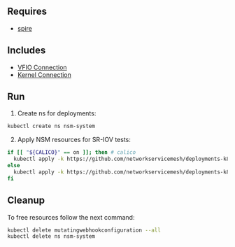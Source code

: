 ## Requires

- [spire](../spire)

## Includes

- [VFIO Connection](../use-cases/Vfio2Noop)
- [Kernel Connection](../use-cases/SriovKernel2Noop)

## Run

1. Create ns for deployments:
```bash
kubectl create ns nsm-system
```

2. Apply NSM resources for SR-IOV tests:
```bash
if [[ "${CALICO}" == on ]]; then # calico
  kubectl apply -k https://github.com/networkservicemesh/deployments-k8s/examples/sriov/calico?ref=6b88da39e40e64d665add469616315a9c289ecdb
else
  kubectl apply -k https://github.com/networkservicemesh/deployments-k8s/examples/sriov/base?ref=6b88da39e40e64d665add469616315a9c289ecdb
fi
```

## Cleanup

To free resources follow the next command:
```bash
kubectl delete mutatingwebhookconfiguration --all
kubectl delete ns nsm-system
```
